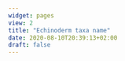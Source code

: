 ```yaml
---
widget: pages
view: 2
title: "Echinoderm taxa name" 
date: 2020-08-10T20:39:13+02:00
draft: false
---
```

